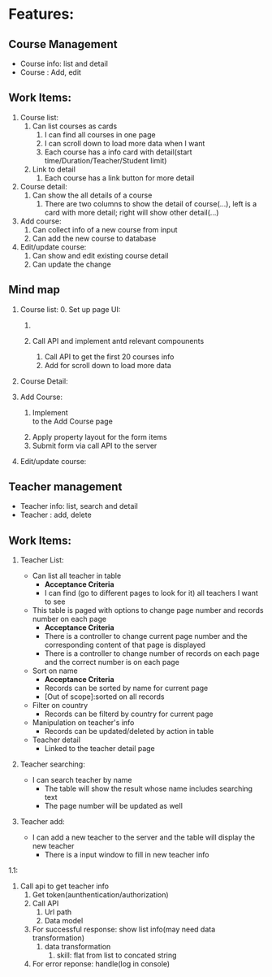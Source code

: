 # Features:

## Course Management
- Course info: list and detail
- Course : Add, edit

## Work Items:
1. Course list:
   1. Can list courses as cards
      1. I can find all courses in one page
      2. I can scroll down to load more data when I want
      3. Each course has a info card with detail(start time/Duration/Teacher/Student limit)
   2. Link to detail
      1. Each course has a link button for more detail 
2. Course detail:
   1. Can show the all details of a course
      1. There are two columns to show the detail of course(...), left is a card with more detail; right will show other detail(...)
3. Add course:
   1. Can collect info of a new course from input
   2. Can add the new course to database
4. Edit/update course:
   1. Can show and edit existing course detail
   2. Can update the change


## Mind map 
1. Course list:
   0. Set up page UI:
      1. <DashBoard> <Breadcrumb> <List>
   
   1. Call API and implement antd relevant compounents 
      1. Call API to get the first 20 courses info
      2. Add <InfiniteScroll> for scroll down to load more data

2. Course Detail:
3. Add Course:
   1. Implement <Steps> <Form> to the Add Course page
   2. Apply property layout for the form items
   3. Submit form via call API to the server
4. Edit/update course:
      




## Teacher management
- Teacher info: list, search and detail
- Teacher : add, delete

## Work Items:
1. Teacher List:
    - Can list all teacher in table
      - **Acceptance Criteria**
      - I can find (go to different pages to look for it) all teachers I want to see
    - This table is paged with options to change page number and records number on each page
      - **Acceptance Criteria**
      - There is a controller to change current page number and the corresponding content of that page is displayed
      - There is a controller to change number of records on each page and the correct number is on each page
    - Sort on name
      - **Acceptance Criteria**
      - Records can be sorted by name for current page
      - [Out of scope]:sorted on all records
    - Filter on country
      - Records can be filterd by country for current page
    - Manipulation on teacher's info
      - Records can be updated/deleted by action in table
    - Teacher detail
      - Linked to the teacher detail page

2. Teacher searching:
   - I can search teacher by name
     - The table will show the result whose name includes searching text 
     - The page number will be updated as well
3. Teacher add:
    - I can add a new teacher to the server and the table will display the new teacher
      - There is a input window to fill in new teacher info

1.1:
1. Call api to get teacher info
   1. Get token(aunthentication/authorization)
   2. Call API
      1. Url path
      2. Data model
   3. For successful response: show list info(may need data transformation)
      1. data transformation
         1. skill: flat from list to concated string
   4. For error reponse: handle(log in console)


